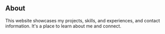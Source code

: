 ## About

This website showcases my projects, skills, and experiences, and contact information.  It's a place to learn about me and connect.
